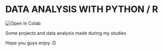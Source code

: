 # DATA ANALYSIS WITH PYTHON / R   


![Open In Colab](https://colab.research.google.com/github/MarcAriasOrtiz/DataScience/blob/Python)

Some projects and data analysis made during my studies

Hope you guys enjoy :D
